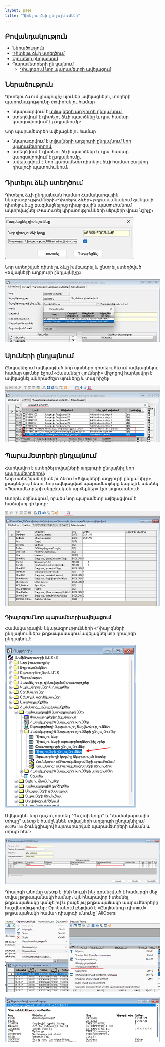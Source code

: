 ```yaml
---
layout: page
title: "Դիտելու ձևի ընդլայնումներ" 
---
```


## Բովանդակություն
* [Ներածություն](#ներածություն)
* [Դիտելու ձևի ստեղծում](#դիտելու-ձևի-ստեղծում)
* [Սյուների ընդլայնում](#սյուների-ընդլայնում)
* [Պարամետրերի ընդլայնում](#պարամետրերի-ընդլայնում)
  * [Դիալոգում նոր պարամետրի ավելացում](#դիալոգում-նոր-պարամետրի-ավելացում)

## Ներածություն

Դիտելու ձևում լրացուցիչ սյուներ ավելացնելու, տողերի պարունակությունը փոփոխելու համար 
- նկարագրվում է [տվյալների աղբյուրի ընդլայնում](ds_extender_guide.md),
- ստեղծվում է դիտելու ձևի պատճենը և դրա համար կարգավորվում է ընդլայնումը։

Նոր պարամետրեր ավելացնելու համար
- նկարագրվում է [տվյալների աղբյուրի ընդլայնում նոր պարամետրորով](ds_extender_param_guide.md),
- ստեղծվում է դիտելու ձևի պատճենը և դրա համար կարգավորվում է ընդլայնումը,
- ավելացվում է նոր պարամետր դիտելու ձևի համար բացվող դիալոգի պատուհանում։

## Դիտելու ձևի ստեղծում

Դիտելու ձևի ընդլայնման համար Համակարգային նկարագրությունների «Դիտելու ձևեր» թղթապանակում ցանկալի դիտելու ձևը բազմացնելուց դիալոգային պատուհանում ակտիվացնել «Կատարել կիրառությունների սերվերի վրա» նշիչը։

![alt pic](view_guide_multiply_view.png)

Նոր ստեղծված դիտելու ձևը խմբագրել և ընտրել ստեղծված «Տվյալների աղբյուրի ընդլայնիչը»։

![alt pic](view_guide_edit_extender.png)

## Սյուների ընդլայնում

Ընդլայնիչում ավելացված նոր սյուները դիտելու ձևում ավելացնելու համար սյուներ էջում «Հասանելի սյուների» միջոցով հարկավոր է ավելացնել անհրաժեշտ սյուները և տալ հիշել։

![alt pic](view_guide_add_extend_columns.png)

## Պարամետրերի ընդլայնում

Հարկավոր է ստեղծել [տվյալների աղբյուրի ընդլայնիչ նոր պարամետրերով](ds_extender_param_guide.md)։  
Նոր ստեղծված դիտելու ձևում «Տվյալների աղբյուրի ընդլայնիչը» լրացնելուց հետո, նոր ավելացված պարամետրերը կարելի է տեսնել «Պարամետրերի սկզբնական արժեքներ» էջի աղյուսակում։

Ստորև օրինակում, որպես նոր պարամետր ավելացվում է հաճախորդի կոդը։

![alt pic](view_guide_extend_params.png)

### Դիալոգում նոր պարամետրի ավելացում

Համակարգային նկարագրությունների «Դիալոգների ընդլայնումներ» թղթապանակում ավելացնել նոր դիալոգի ընդլայնում։

![alt pic](view_guide_dialog_extensions.png)

Ավելացնել նոր դաշտ, որտեղ "Դաշտի կոդը" և "Համակարգային տիպը" պետք է համընկնեն տվյալների աղբյուրի ընդլայնիչում `AddParam` ֆունկցիայով հայտարարված պարամետրերի անվան և տիպի հետ։

![alt pic](view_guide_dialog_extensions_create.png)

Դիալոգի անունը պետք է լինի նույնի ինչ գրանցված է համարգի մեջ տվյալ թղթապանակի համար։ 
Այն հնարավոր է տեսնել թղթապանակը կանչելով և բացելով թղթապանակի պարամետրերը հաշվետվությունը։ 
Օրինակում բերված է «Ընդհանուր դիտում» թղթապանակի համար դիալոգի անունը` AllOpers:

![alt pic](view_guide_folder_param.png)

![alt pic](view_guide_folder_param_name.png)




